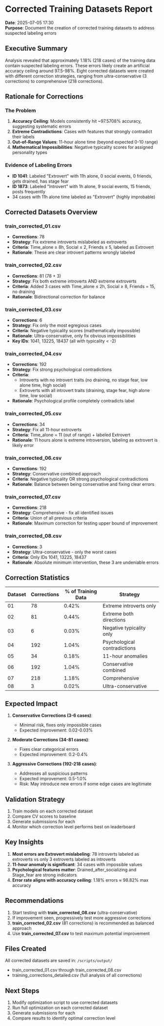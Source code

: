 # Corrected Training Datasets Report
**Date**: 2025-07-05 17:30  
**Purpose**: Document the creation of corrected training datasets to address suspected labeling errors

## Executive Summary

Analysis revealed that approximately 1.18% (218 cases) of the training data contain suspected labeling errors. These errors likely create an artificial accuracy ceiling around 97.5-98%. Eight corrected datasets were created with different correction strategies, ranging from ultra-conservative (3 corrections) to comprehensive (218 corrections).

## Rationale for Corrections

### The Problem
1. **Accuracy Ceiling**: Models consistently hit ~97.5708% accuracy, suggesting systematic errors
2. **Extreme Contradictions**: Cases with features that strongly contradict their labels
3. **Out-of-Range Values**: 11-hour alone time (beyond expected 0-10 range)
4. **Mathematical Impossibilities**: Negative typicality scores for assigned personality types

### Evidence of Labeling Errors
- **ID 1041**: Labeled "Extrovert" with 11h alone, 0 social events, 0 friends, gets drained, has stage fear
- **ID 1873**: Labeled "Introvert" with 1h alone, 9 social events, 15 friends, posts frequently
- 34 cases with 11h alone time labeled as "Extrovert" (highly improbable)

## Corrected Datasets Overview

### train_corrected_01.csv
- **Corrections**: 78
- **Strategy**: Fix extreme introverts mislabeled as extroverts
- **Criteria**: Time_alone ≥ 8h, Social ≤ 2, Friends ≤ 5, labeled as Extrovert
- **Rationale**: These are clear introvert patterns wrongly labeled

### train_corrected_02.csv
- **Corrections**: 81 (78 + 3)
- **Strategy**: Fix both extreme introverts AND extreme extroverts
- **Criteria**: Added 3 cases with Time_alone ≤ 2h, Social ≥ 8, Friends = 15, no draining
- **Rationale**: Bidirectional correction for balance

### train_corrected_03.csv
- **Corrections**: 6
- **Strategy**: Fix only the most egregious cases
- **Criteria**: Negative typicality scores (mathematically impossible)
- **Rationale**: Ultra-conservative, only fix obvious impossibilities
- **Key IDs**: 1041, 13225, 18437 (all with typicality < -2)

### train_corrected_04.csv
- **Corrections**: 192
- **Strategy**: Fix strong psychological contradictions
- **Criteria**: 
  - Introverts with no introvert traits (no draining, no stage fear, low alone time, high social)
  - Extroverts with all introvert traits (draining, stage fear, high alone time, low social)
- **Rationale**: Psychological profile completely contradicts label

### train_corrected_05.csv
- **Corrections**: 34
- **Strategy**: Fix all 11-hour extroverts
- **Criteria**: Time_alone = 11 (out of range) + labeled Extrovert
- **Rationale**: 11 hours alone is extreme introversion, labeling as extrovert is likely error

### train_corrected_06.csv
- **Corrections**: 192
- **Strategy**: Conservative combined approach
- **Criteria**: Negative typicality OR strong psychological contradictions
- **Rationale**: Balance between being conservative and fixing clear errors

### train_corrected_07.csv
- **Corrections**: 218
- **Strategy**: Comprehensive - fix all identified issues
- **Criteria**: Union of all previous criteria
- **Rationale**: Maximum correction for testing upper bound of improvement

### train_corrected_08.csv
- **Corrections**: 3
- **Strategy**: Ultra-conservative - only the worst cases
- **Criteria**: Only IDs 1041, 13225, 18437
- **Rationale**: Absolute minimum intervention, these 3 are undeniable errors

## Correction Statistics

| Dataset | Corrections | % of Training Data | Strategy |
|---------|------------|-------------------|----------|
| 01 | 78 | 0.42% | Extreme introverts only |
| 02 | 81 | 0.44% | Extreme both directions |
| 03 | 6 | 0.03% | Negative typicality only |
| 04 | 192 | 1.04% | Psychological contradictions |
| 05 | 34 | 0.18% | 11-hour anomalies |
| 06 | 192 | 1.04% | Conservative combined |
| 07 | 218 | 1.18% | Comprehensive |
| 08 | 3 | 0.02% | Ultra-conservative |

## Expected Impact

1. **Conservative Corrections (3-6 cases)**: 
   - Minimal risk, fixes only impossible cases
   - Expected improvement: 0.02-0.03%

2. **Moderate Corrections (34-81 cases)**:
   - Fixes clear categorical errors
   - Expected improvement: 0.2-0.4%

3. **Aggressive Corrections (192-218 cases)**:
   - Addresses all suspicious patterns
   - Expected improvement: 0.5-1.0%
   - Risk: May introduce new errors if some edge cases are legitimate

## Validation Strategy

1. Train models on each corrected dataset
2. Compare CV scores to baseline
3. Generate submissions for each
4. Monitor which correction level performs best on leaderboard

## Key Insights

1. **Most errors are Extrovert mislabeling**: 78 introverts labeled as extroverts vs only 3 extroverts labeled as introverts
2. **11-hour anomaly is significant**: 34 cases with impossible values
3. **Psychological features matter**: Drained_after_socializing and Stage_fear are strong indicators
4. **Error rate aligns with accuracy ceiling**: 1.18% errors ≈ 98.82% max accuracy

## Recommendations

1. Start testing with **train_corrected_08.csv** (ultra-conservative)
2. If improvement seen, progressively test more aggressive corrections
3. **train_corrected_02.csv** (81 corrections) is recommended as balanced approach
4. Use **train_corrected_07.csv** to test maximum potential improvement

## Files Created

All corrected datasets are saved in: `/scripts/output/`
- train_corrected_01.csv through train_corrected_08.csv
- training_corrections_detailed.csv (full analysis of all corrections)

## Next Steps

1. Modify optimization script to use corrected datasets
2. Run full optimization on each corrected dataset
3. Generate submissions for each
4. Compare results to identify optimal correction level